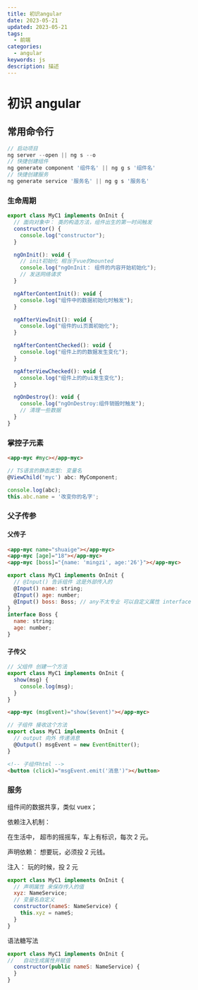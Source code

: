 ```yaml
---
title: 初识angular
date: 2023-05-21
updated: 2023-05-21
tags:
  - 前端
categories:
  - angular
keywords: js
description: 描述
---
```


# 初识 angular

## 常用命令行

```js
// 启动项目
ng server --open || ng s --o
// 快捷创建组件
ng generate component '组件名' || ng g s '组件名'
// 快捷创建服务
ng generate service '服务名' || ng g s '服务名'
```

### 生命周期

```js
export class MyC1 implements OnInit {
  // 面向对象中： 类的构造方法，组件出生的第一时间触发
  constructor() {
    console.log("constructor");
  }

  ngOnInit(): void {
    // init初始化 相当于vue的mounted
    console.log("ngOnInit： 组件的内容开始初始化");
    // 发送网络请求
  }

  ngAfterContentInit(): void {
    console.log("组件中的数据初始化时触发");
  }

  ngAfterViewInit(): void {
    console.log("组件的ui页面初始化");
  }

  ngAfterContentChecked(): void {
    console.log("组件上的的数据发生变化");
  }

  ngAfterViewChecked(): void {
    console.log("组件上的的ui发生变化");
  }

  ngOnDestroy(): void {
    console.log("ngOnDestroy:组件销毁时触发");
    // 清理一些数据
  }
}
```

### 掌控子元素

```html
<app-myc #myc></app-myc>
```

```js
// TS语言的静态类型: 变量名
@ViewChild('myc') abc: MyComponent;

console.log(abc);
this.abc.name = '改变你的名字';
```

### 父子传参

#### 父传子

```html
<app-myc name="shuaige"></app-myc>
<app-myc [age]="18"></app-myc>
<app-myc [boss]="{name: 'mingzi', age:'26'}"></app-myc>
```

```js
export class MyC1 implements OnInit {
  // @Input() 告诉组件 这是外部传入的
  @Input() name: string;
  @Input() age: number;
  @Input() boss: Boss; // any不太专业 可以自定义属性 interface
}
interface Boss {
  name: string;
  age: number;
}
```

#### 子传父

<!--
    1. 子元素不能获取父元素的索引
    2. 父元素通过属性的方式
    3. 子元素通过这个方法来传值
 -->

```js
// 父组件 创建一个方法
export class MyC1 implements OnInit {
  show(msg) {
    console.log(msg);
  }
}
```

```html
<app-myc (msgEvent)="show($event)"></app-myc>
```

```js
// 子组件 接收这个方法
export class MyC1 implements OnInit {
  // output 向外 传递消息
  @Output() msgEvent = new EventEmitter();
}
```

```html
<!-- 子组件html -->
<button (click)="msgEvent.emit('消息')"></button>
```

### 服务

组件间的数据共享，类似 vuex；

依赖注入机制：

在生活中， 超市的摇摇车，车上有标识，每次 2 元。

声明依赖： 想要玩，必须投 2 元钱。

注入： 玩的时候，投 2 元

```js
export class MyC1 implements OnInit {
  // 声明属性 来保存传入的值
  xyz: NameService;
  // 变量名自定义
  constructor(nameS: NameService) {
    this.xyz = nameS;
  }
}
```

语法糖写法

```js
export class MyC1 implements OnInit {
//   自动生成属性并赋值
  constructor(public nameS: NameService) {
  }
}
```
